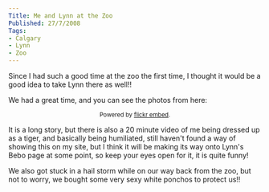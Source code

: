 ```yaml
---
Title: Me and Lynn at the Zoo
Published: 27/7/2008
Tags:
- Calgary
- Lynn
- Zoo
---
```


Since I had such a good time at the zoo the first time, I thought it would be a good idea to take Lynn there as well!!

We had a great time, and you can see the photos from here:

<div id="flickrembed"></div><small style="display: block; text-align: center; margin: 0 auto;">Powered by <a href="https://flickrembed.com">flickr embed</a>.</small>

<script src="https://flickrembed.com/embed_v2.js.php?source=flickr&layout=responsive&input=72157673968802373&sort=0&by=album&theme=default&scale=fit&skin=default&id=5850544461b40"></script>

It is a long story, but there is also a 20 minute video of me being dressed up as a tiger, and basically being humiliated, still haven't found a way of showing this on my site, but I think it will be making its way onto Lynn's Bebo page at some point, so keep your eyes open for it, it is quite funny!

We also got stuck in a hail storm while on our way back from the zoo, but not to worry, we bought some very sexy white ponchos to protect us!!
